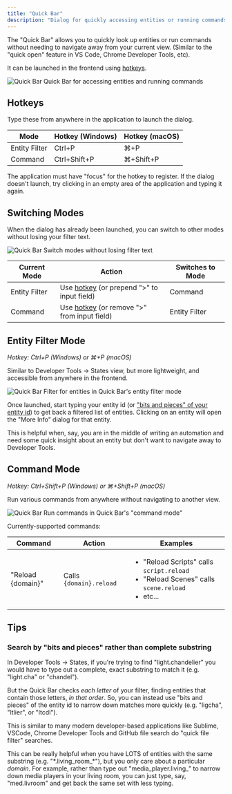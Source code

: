 ```yaml
---
title: "Quick Bar"
description: "Dialog for quickly accessing entities or running commands."
---
```


The "Quick Bar" allows you to quickly look up entities or run commands without needing to navigate away from your current view. (Similar to the "quick open" feature in VS Code, Chrome Developer Tools, etc).

It can be launched in the frontend using [hotkeys](#hotkeys).

<p class='img'>
  <img src='/images/docs/quick-bar/quick-bar-demo.gif' alt='Quick Bar'>
  Quick Bar for accessing entities and running commands
</p>

## Hotkeys

Type these from anywhere in the application to launch the dialog.

| Mode  | Hotkey (Windows) | Hotkey (macOS)
| ------------- | ------------- |------------- |
| Entity Filter | Ctrl+P | ⌘+P |
| Command | Ctrl+Shift+P | ⌘+Shift+P |

<div class='note'>
  The application must have "focus" for the hotkey to register. If the dialog doesn't launch, try clicking in an empty area of the application and typing it again.
</div>

## Switching Modes

When the dialog has already been launched, you can switch to other modes without losing your filter text.

<p class='img'>
  <img src='/images/docs/quick-bar/quick-bar-switch-modes.gif' alt='Quick Bar'>
  Switch modes without losing filter text
</p>

| Current Mode | Action | Switches to Mode |
| ------------- | ------------- | ------------- |
| Entity Filter | Use [hotkey](#hotkeys) (or prepend ">" to input field) | Command
| Command | Use [hotkey](#hotkeys) (or remove ">" from input field) | Entity Filter

## Entity Filter Mode 
*Hotkey: Ctrl+P (Windows) or ⌘+P (macOS)*

Similar to Developer Tools -> States view, but more lightweight, and accessible from anywhere in the frontend.

<p class='img'>
  <img src='/images/docs/quick-bar/quick-bar-entity-filter.gif' alt='Quick Bar'>
  Filter for entities in Quick Bar's entity filter mode
</p>

Once launched, start typing your entity id (or ["bits and pieces" of your entity id](#search-by-bits-and-pieces-rather-than-complete-substring)) to get back a filtered list of entities. Clicking on an entity will open the "More Info" dialog for that entity. 

This is helpful when, say, you are in the middle of writing an automation and need some quick insight about an entity but don't want to navigate away to Developer Tools.

## Command Mode
*Hotkey: Ctrl+Shift+P (Windows) or ⌘+Shift+P (macOS)*

Run various commands from anywhere without navigating to another view.

<p class='img'>
  <img src='/images/docs/quick-bar/quick-bar-command-mode.gif' alt='Quick Bar'>
  Run commands in Quick Bar's "command mode"
</p>

Currently-supported commands:

| Command  | Action | Examples
| ------------- | ------------- | ------------- |
| "Reload {domain}" | Calls `{domain}.reload` | <ul><li>"Reload Scripts" calls `script.reload`</li><li>"Reload Scenes" calls `scene.reload`</li><li>etc...</li></ul> |

## Tips

### Search by "bits and pieces" rather than complete substring

In Developer Tools -> States, if you're trying to find "light.chandelier" you would have to type out a complete, exact substring to match it (e.g. "light.cha" or "chandel").

But the Quick Bar checks *each letter* of your filter, finding entities that contain those letters, _in that order_. So, you can instead use "bits and pieces" of the entity id to narrow down matches more quickly (e.g. "ligcha", "ltlier", or "ltcdl").

This is similar to many modern developer-based applications like Sublime, VSCode, Chrome Developer Tools and GitHub file search do "quick file filter" searches.

This can be really helpful when you have LOTS of entities with the same substring (e.g. "\*.living_room_\*"), but you only care about a particular _domain_. For example, rather than type out "media_player.living_" to narrow down media players in your living room, you can just type, say, "med.livroom" and get back the same set with less typing.
